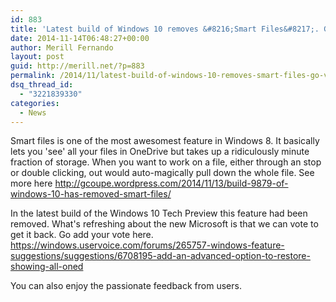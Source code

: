 ```yaml
---
id: 883
title: 'Latest build of Windows 10 removes &#8216;Smart Files&#8217;. Go vote to get it back'
date: 2014-11-14T06:48:27+00:00
author: Merill Fernando
layout: post
guid: http://merill.net/?p=883
permalink: /2014/11/latest-build-of-windows-10-removes-smart-files-go-vote-to-get-it-back/
dsq_thread_id:
  - "3221839330"
categories:
  - News
---
```

Smart files is one of the most awesomest feature in Windows 8. It basically lets you 'see' all your files in OneDrive but takes up a ridiculously minute fraction of storage. When you want to work on a file, either through an stop or double clicking, out would auto-magically pull down the whole file. See more here <a href="http://gcoupe.wordpress.com/2014/11/13/build-9879-of-windows-10-has-removed-smart-files/">http://gcoupe.wordpress.com/2014/11/13/build-9879-of-windows-10-has-removed-smart-files/</a>

In the latest build of the Windows 10 Tech Preview this feature had been removed. What's refreshing about the new Microsoft is that we can vote to get it back. Go add your vote here. <a href="https://windows.uservoice.com/forums/265757-windows-feature-suggestions/suggestions/6708195-add-an-advanced-option-to-restore-showing-all-oned">https://windows.uservoice.com/forums/265757-windows-feature-suggestions/suggestions/6708195-add-an-advanced-option-to-restore-showing-all-oned</a>

You can also enjoy the passionate feedback from users.